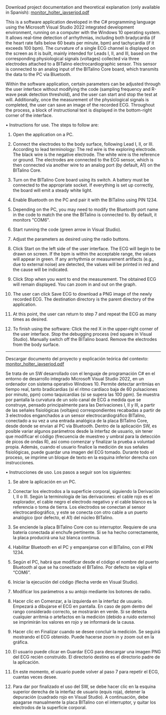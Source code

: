 Download project documentation and theoretical explanation (only available in Spanish): [monitor_holter_javserjod.pdf](https://github.com/user-attachments/files/20092336/monitor_holter_javserjod.pdf)

This is a software application developed in the C# programming language using the Microsoft Visual Studio 2022 integrated development environment, running on a computer with the Windows 10 operating system. It allows real-time detection of arrhythmias, including both bradycardia (if the heart rate falls below 60 beats per minute, bpm) and tachycardia (if it exceeds 100 bpm). The curvature of a single ECG channel is displayed on the screen as it is built, mainly intended for Leads I, II, and III, based on the corresponding physiological signals (voltages) collected via three electrodes attached to a BITalino electrocardiographic sensor. This sensor is connected to an analog input of the BITalino Core board, which transmits the data to the PC via Bluetooth.

Within the software application, certain parameters can be adjusted through the user interface without modifying the code (sampling frequency and R-wave peak detection threshold), and the user can start and stop the test at will. Additionally, once the measurement of the physiological signals is completed, the user can save an image of the recorded ECG. Throughout the process, a block of instructional text is displayed in the bottom-right corner of the interface.

• Instructions for use. The steps to follow are:

1. Open the application on a PC.

2. Connect the electrodes to the body surface, following Lead I, II, or III. According to lead terminology: The red wire is the exploring electrode. The black wire is the negative electrode. The white wire is the reference or ground. The electrodes are connected to the ECG sensor, which is then connected via another wire to an analog port (by default, A1) on the BITalino Core.

3. Turn on the BITalino Core board using its switch. A battery must be connected to the appropriate socket. If everything is set up correctly, the board will emit a steady white light.

4. Enable Bluetooth on the PC and pair it with the BITalino using PIN 1234.

5. Depending on the PC, you may need to modify the Bluetooth port name in the code to match the one the BITalino is connected to. By default, it monitors "COM6".

6. Start running the code (green arrow in Visual Studio).

7. Adjust the parameters as desired using the radio buttons.

8. Click Start on the left side of the user interface. The ECG will begin to be drawn on screen. If the bpm is within the acceptable range, the values will appear in green. If any arrhythmia or measurement artifacts (e.g., due to external noise) are detected, the values will be printed in red and the cause will be indicated.

9. Click Stop when you want to end the measurement. The obtained ECG will remain displayed. You can zoom in and out on the graph.

10. The user can click Save ECG to download a PNG image of the newly recorded ECG. The destination directory is the parent directory of the application.

11. At this point, the user can return to step 7 and repeat the ECG as many times as desired.

12. To finish using the software: Click the red X in the upper-right corner of the user interface. Stop the debugging process (red square in Visual Studio). Manually switch off the BITalino board. Remove the electrodes from the body surface.

------------------------------------------------------------------------------------------------------------------------------------------------------

Descargar documento del proyecto y explicación teórica del contexto: [monitor_holter_javserjod.pdf](https://github.com/user-attachments/files/20092336/monitor_holter_javserjod.pdf)

Se trata de un SW desarrollado con el lenguaje de 
programación C# en el entorno de desarrollo integrado Microsoft Visual Studio 2022, en 
un ordenador con sistema operativo Windows 10. Permite detectar arritmias en tiempo 
real, tanto bradicardias (si el ritmo cardíaco baja de 60 pulsaciones por minuto, ppm) 
como taquicardias (si se supera las 100 ppm). Se muestra por pantalla la curvatura de 
un solo canal de ECG a medida que se construye, pensado principalmente para las 
Derivaciones I, II y III, a partir de las señales fisiológicas (voltajes) correspondientes 
recabadas a partir de 3 electrodos enganchados a un sensor electrocardiográfico 
BITalino, conectado a su vez a una entrada analógica de la placa BITalino Core, desde 
donde se envían al PC vía Bluetooth. Dentro de la aplicación SW, es posible variar 
algunos parámetros desde la interfaz de usuario, sin tener que modificar el código 
(frecuencia de muestreo y umbral para la detección de picos de ondas R), así como 
comenzar y finalizar la prueba a voluntad propia. Además, cuando el usuario finalice la 
medición de sus señales fisiológicas, puede guardar una imagen del ECG tomado. 
Durante todo el proceso, se imprime un bloque de texto en la esquina inferior derecha 
con instrucciones. 

• Instrucciones de uso. Los pasos a seguir son los siguientes: 
1. Se abre la aplicación en un PC. 

2. Conectar los electrodos a la superficie corporal, siguiendo la Derivación I, II o III. 
Según la terminología de las derivaciones: el cable rojo es el explorador, el cable 
negro el electrodo negativo y el cable blanco es la referencia o toma de tierra. 
Los electrodos se conectan al sensor electrocardiográfico, y este se conecta con 
otro cable a un puerto analógico (por defecto, el A1) del núcleo BITalino. 

3. Se enciende la placa BITalino Core con su interruptor. Requiere de una batería 
conectada al enchufe pertinente. Si se ha hecho correctamente, la placa 
producirá una luz blanca continua. 

4. Habilitar Bluetooth en el PC y emparejarse con el BITalino, con el PIN 1234. 

5. Según el PC, habrá que modificar desde el código el nombre del puerto 
Bluetooth al que se ha conectado el BITalino. Por defecto se vigila el “COM6”. 

6. Iniciar la ejecución del código (flecha verde en Visual Studio). 

7. Modificar los parámetros a su antojo mediante los botones de radio. 

8. Hacer clic en Comenzar, a la izquierda en la interfaz de usuario. Empezará a 
dibujarse el ECG en pantalla. En caso de ppm dentro del rango considerado 
correcto, se mostrarán en verde. Si se detecta cualquier arritmia o artefactos en 
la medición (debido a ruido externo) se imprimirán los valores en rojo y se 
informará de la causa. 

9. Hacer clic en Finalizar cuando se desee concluir la medición. Se seguirá 
mostrando el ECG obtenido. Puede hacerse zoom in y zoom out en la gráfica. 
10. El usuario puede clicar en Guardar ECG para descargar una imagen PNG del ECG 
recién construido. El directorio destino es el directorio padre de la aplicación. 

11. En este momento, el usuario puede volver al paso 7 para repetir el ECG, cuantas 
veces desee. 

12. Para dar por finalizado el uso del SW, se debe hacer clic en la esquina superior 
derecha de la interfaz de usuario (equis roja), detener la depuración (cuadrado 
rojo en Visual Studio). A continuación, debe apagarse manualmente la placa 
BITalino con el interruptor, y quitar los electrodos de la superficie corporal. 
